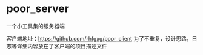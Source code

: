 # poor_server
一个小工具集的服务器端

客户端地址：https://github.com/rhfgxg/poor_client
为了不重复，设计思路，日志等详细内容放在了客户端的项目描述文件
